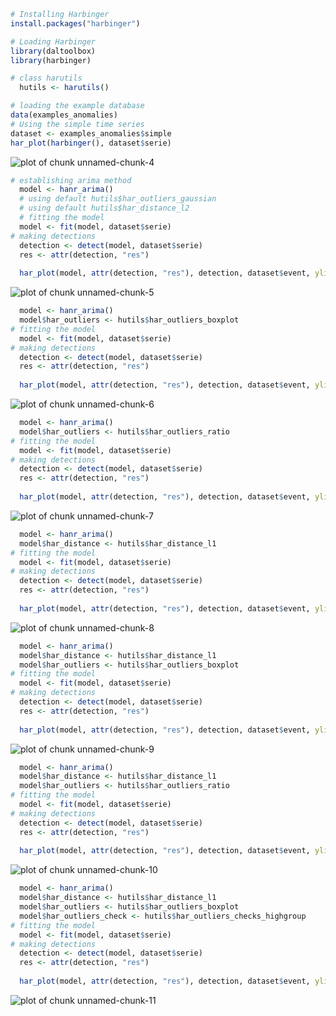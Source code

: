 
``` r
# Installing Harbinger
install.packages("harbinger")
```


``` r
# Loading Harbinger
library(daltoolbox)
library(harbinger) 
```


``` r
# class harutils
  hutils <- harutils()
```


``` r
# loading the example database
data(examples_anomalies)
# Using the simple time series 
dataset <- examples_anomalies$simple
har_plot(harbinger(), dataset$serie)
```

![plot of chunk unnamed-chunk-4](fig/examples_harutils_outliers/unnamed-chunk-4-1.png)


``` r
# establishing arima method 
  model <- hanr_arima()
  # using default hutils$har_outliers_gaussian
  # using default hutils$har_distance_l2
  # fitting the model
  model <- fit(model, dataset$serie)
# making detections
  detection <- detect(model, dataset$serie)
  res <- attr(detection, "res")
  
  har_plot(model, attr(detection, "res"), detection, dataset$event, yline = attr(detection, "threshold"))
```

![plot of chunk unnamed-chunk-5](fig/examples_harutils_outliers/unnamed-chunk-5-1.png)


``` r
  model <- hanr_arima()
  model$har_outliers <- hutils$har_outliers_boxplot
# fitting the model
  model <- fit(model, dataset$serie)
# making detections
  detection <- detect(model, dataset$serie)
  res <- attr(detection, "res")
  
  har_plot(model, attr(detection, "res"), detection, dataset$event, yline = attr(detection, "threshold"))
```

![plot of chunk unnamed-chunk-6](fig/examples_harutils_outliers/unnamed-chunk-6-1.png)


``` r
  model <- hanr_arima()
  model$har_outliers <- hutils$har_outliers_ratio
# fitting the model
  model <- fit(model, dataset$serie)
# making detections
  detection <- detect(model, dataset$serie)
  res <- attr(detection, "res")
  
  har_plot(model, attr(detection, "res"), detection, dataset$event, yline = attr(detection, "threshold"))  
```

![plot of chunk unnamed-chunk-7](fig/examples_harutils_outliers/unnamed-chunk-7-1.png)


``` r
  model <- hanr_arima()
  model$har_distance <- hutils$har_distance_l1
# fitting the model
  model <- fit(model, dataset$serie)
# making detections
  detection <- detect(model, dataset$serie)
  res <- attr(detection, "res")
  
  har_plot(model, attr(detection, "res"), detection, dataset$event, yline = attr(detection, "threshold"))
```

![plot of chunk unnamed-chunk-8](fig/examples_harutils_outliers/unnamed-chunk-8-1.png)


``` r
  model <- hanr_arima()
  model$har_distance <- hutils$har_distance_l1
  model$har_outliers <- hutils$har_outliers_boxplot
# fitting the model
  model <- fit(model, dataset$serie)
# making detections
  detection <- detect(model, dataset$serie)
  res <- attr(detection, "res")
  
  har_plot(model, attr(detection, "res"), detection, dataset$event, yline = attr(detection, "threshold"))
```

![plot of chunk unnamed-chunk-9](fig/examples_harutils_outliers/unnamed-chunk-9-1.png)


``` r
  model <- hanr_arima()
  model$har_distance <- hutils$har_distance_l1
  model$har_outliers <- hutils$har_outliers_ratio
# fitting the model
  model <- fit(model, dataset$serie)
# making detections
  detection <- detect(model, dataset$serie)
  res <- attr(detection, "res")
  
  har_plot(model, attr(detection, "res"), detection, dataset$event, yline = attr(detection, "threshold"))
```

![plot of chunk unnamed-chunk-10](fig/examples_harutils_outliers/unnamed-chunk-10-1.png)

``` r
  model <- hanr_arima()
  model$har_distance <- hutils$har_distance_l1
  model$har_outliers <- hutils$har_outliers_boxplot
  model$har_outliers_check <- hutils$har_outliers_checks_highgroup  
# fitting the model
  model <- fit(model, dataset$serie)
# making detections
  detection <- detect(model, dataset$serie)
  res <- attr(detection, "res")
  
  har_plot(model, attr(detection, "res"), detection, dataset$event, yline = attr(detection, "threshold"))
```

![plot of chunk unnamed-chunk-11](fig/examples_harutils_outliers/unnamed-chunk-11-1.png)
